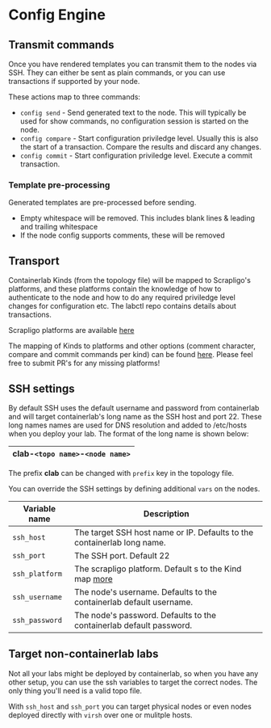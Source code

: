 # Config Engine

## Transmit commands

Once you have rendered templates you can transmit them to the nodes via SSH. They can either be sent as plain commands, or you can use transactions if supported by your node.

These actions map to three commands:
- `config send` - Send generated text to the node. This will typically be used for show commands, no configuration session is started on the node.
- `config compare` - Start configuration priviledge level. Usually this is also the start of a transaction. Compare the results and discard any changes.
- `config commit` - Start configuration priviledge level. Execute a commit transaction.


### Template pre-processing

Generated templates are pre-processed before sending.
- Empty whitespace will be removed. This includes blank lines & leading and trailing whitespace
- If the node config supports comments, these will be removed

## Transport

Containerlab Kinds (from the topology file) will be mapped to Scrapligo's platforms, and these platforms contain the knowledge of how to authenticate to the node and how to do any required priviledge level changes for configuration etc. The labctl repo contains details about transactions.

Scrapligo platforms are available [here](https://github.com/scrapli/scrapligo/tree/main/assets/platforms)

The mapping of Kinds to platforms and other options (comment character, compare and commit commands per kind) can be found [here](https://github.com/labctl/labctl/blob/main/utils/tx/kindmap.go). Please feel free to submit PR's for any missing platforms!

## SSH settings

By default SSH uses the default username and password from containerlab and will target containerlab's long name as the SSH host and port 22. These long names names are used for DNS resolution and added to /etc/hosts when you deploy your lab. The format of the long name is shown below:

| clab-`<topo name>`-`<node name>` |
| -------------------------------- |

The prefix **clab** can be changed with `prefix` key in the topology file.

You can override the SSH settings by defining additional `vars` on the nodes.

| Variable name  | Description                                                             |
| -------------- | ----------------------------------------------------------------------- |
| `ssh_host`     | The target SSH host name or IP. Defaults to the containerlab long name. |
| `ssh_port`     | The SSH port. Default 22                                                |
| `ssh_platform` | The scrapligo platform. Default s to the Kind map [more](#transport)    |
| `ssh_username` | The node's username. Defaults to the containerlab default username.     |
| `ssh_password` | The node's password. Defaults to the containerlab default password.     |

## Target non-containerlab labs

Not all your labs might be deployed by containerlab, so when you have any other setup, you can use the ssh variables to target the correct nodes. The only thing you'll need is a valid topo file.

With `ssh_host` and `ssh_port` you can target physical nodes or even nodes deployed directly with `virsh` over one or mulitple hosts.
